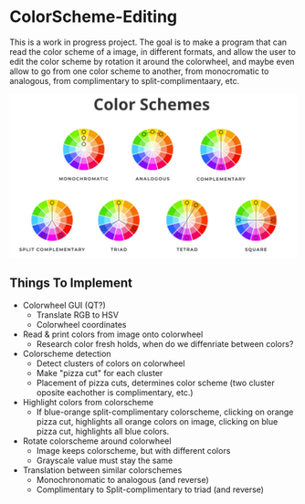 # ColorScheme-Editing

This is a work in progress project. The goal is to make a program that can read the color scheme of a image, 
in different formats, and allow the user to edit the color scheme by rotation it around the colorwheel, and maybe
even allow to go from one color scheme to another, from monocromatic to analogous, from complimentary to 
split-complimentaary, etc.

<p align="center">
  <img src="colorscheme.png" />
</p>

## Things To Implement
- Colorwheel GUI (QT?)
  - Translate RGB to HSV
  - Colorwheel coordinates
- Read & print colors from image onto colorwheel 
  - Research color fresh holds, when do we diffenriate between colors?
- Colorscheme detection
  - Detect clusters of colors on colorwheel
  - Make "pizza cut" for each cluster
  - Placement of pizza cuts, determines color scheme (two cluster oposite eachother is complimentary, etc.)
- Highlight colors from colorscheme
  - If blue-orange split-complimentary colorscheme, clicking on orange pizza cut, highlights all orange colors on image,
  clicking on blue pizza cut, highlights all blue colors.
- Rotate colorscheme around colorwheel
  - Image keeps colorscheme, but with different colors 
  - Grayscale value must stay the same
- Translation between similar colorschemes 
  - Monochronomatic to analogous (and reverse)
  - Complimentary to Split-complimentary to triad (and reverse)
